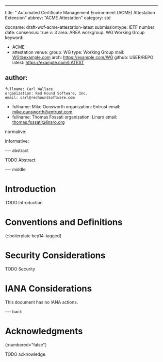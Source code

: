 ---
title: " Automated Certificate Management Environment (ACME) Attestation Extension"
abbrev: "ACME Attestation"
category: std

docname: draft-wof-acme-attestation-latest
submissiontype: IETF
number:
date:
consensus: true
v: 3
area: AREA
workgroup: WG Working Group
keyword:
 - ACME
 - attestation
venue:
  group: WG
  type: Working Group
  mail: WG@example.com
  arch: https://example.com/WG
  github: USER/REPO
  latest: https://example.com/LATEST

author:
 -
    fullname: Carl Wallace
    organization: Red Hound Software, Inc.
    email: carl@redhoundsoftware.com
 -
    fullname: Mike Ounsworth
    organization: Entrust
    email: mike.ounsworth@entrust.com 
 -
    fullname: Thomas Fossati
    organization: Linaro
    email: thomas.fossati@linaro.org

normative:

informative:


--- abstract

TODO Abstract


--- middle

# Introduction

TODO Introduction


# Conventions and Definitions

{::boilerplate bcp14-tagged}


# Security Considerations

TODO Security


# IANA Considerations

This document has no IANA actions.


--- back

# Acknowledgments
{:numbered="false"}

TODO acknowledge.
